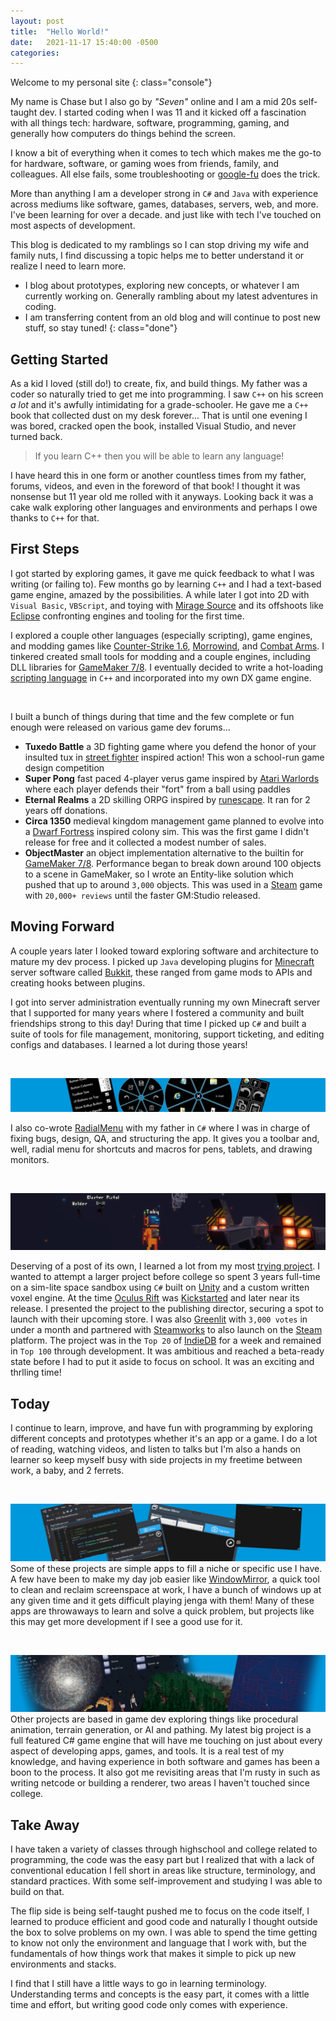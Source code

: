 ```yaml
---
layout: post
title:  "Hello World!"
date:   2021-11-17 15:40:00 -0500
categories:
---
```


Welcome to my personal site
{: class="console"}

My name is Chase but I also go by *"Seven"* online and I am a mid 20s self-taught dev. I started coding when I was 11 and it kicked off a fascination with all things tech: hardware, software, programming, gaming, and generally how computers do things behind the screen.

I know a bit of everything when it comes to tech which makes me the go-to for hardware, software, or gaming woes from friends, family, and colleagues. All else fails, some troubleshooting or [google-fu](https://www.urbandictionary.com/define.php?term=google-fu) does the trick.

More than anything I am a developer strong in `C#` and `Java` with experience across mediums like software, games, databases, servers, web, and more. I've been learning for over a decade. and just like with tech I've touched on most aspects of development.

This blog is dedicated to my ramblings so I can stop driving my wife and family nuts, I find discussing a topic helps me to better understand it or realize I need to learn more.

* I blog about prototypes, exploring new concepts, or whatever I am currently working on. Generally rambling about my latest adventures in coding.
* I am transferring content from an old blog and will continue to post new stuff, so stay tuned!
{: class="done"}

## Getting Started
As a kid I loved (still do!) to create, fix, and build things. My father was a coder so naturally tried to get me into programming. I saw `C++` on his screen *a lot* and it's awfully intimidating for a grade-schooler. He gave me a `C++` book that collected dust on my desk forever... That is until one evening I was bored, cracked open the book, installed Visual Studio, and never turned back.

> If you learn C++ then you will be able to learn any language!

I have heard this in one form or another countless times from my father, forums, videos, and even in the foreword of that book! I thought it was nonsense but 11 year old me rolled with it anyways. Looking back it was a cake walk exploring other languages and environments and perhaps I owe thanks to `C++` for that.

## First Steps
I got started by exploring games, it gave me quick feedback to what I was writing (or failing to). Few months go by learning `C++` and I had a text-based game engine, amazed by the possibilities. A while later I got into 2D with `Visual Basic`, `VBScript`, and toying with [Mirage Source](https://www.onrpg.com/games/mirage-source-game-engine/) and its offshoots like [Eclipse](https://www.indiedb.com/engines/eclipse-origins) confronting engines and tooling for the first time.

I explored a couple other languages (especially scripting), game engines, and modding games like [Counter-Strike 1.6](https://en.wikipedia.org/wiki/Counter-Strike#Counter-Strike), [Morrowind](https://elderscrolls.bethesda.net/en/morrowind), and [Combat Arms](https://combatarms-r.valofe.com/). I tinkered created small tools for modding and a couple engines, including DLL libraries for [GameMaker 7/8](https://www.yoyogames.com/en/gamemaker). I eventually decided to write a hot-loading [scripting language](https://github.com/ChaseHuegel/chs-script) in `C++` and incorporated into my own DX game engine.

<br/>

I built a bunch of things during that time and the few complete or fun enough were released on various game dev forums...
* **Tuxedo Battle** a 3D fighting game where you defend the honor of your insulted tux in [street fighter](https://streetfighter.com/) inspired action! This won a school-run game design competition
* **Super Pong** fast paced 4-player verus game inspired by [Atari Warlords](https://en.wikipedia.org/wiki/Warlords_(1980_video_game)) where each player defends their "fort" from a ball using paddles
* **Eternal Realms** a 2D skilling ORPG inspired by [runescape](https://www.runescape.com/community). It ran for 2 years off donations.
* **Circa 1350** medieval kingdom management game planned to evolve into a [Dwarf Fortress](http://www.bay12games.com/dwarves/) inspired colony sim. This was the first game I didn't release for free and it collected a modest number of sales.
* **ObjectMaster** an object implementation alternative to the builtin for [GameMaker 7/8](https://www.yoyogames.com/en/gamemaker). Performance began to break down around 100 objects to a scene in GameMaker, so I wrote an Entity-like solution which pushed that up to around `3,000` objects. This was used in a [Steam](https://store.steampowered.com/) game with `20,000+ reviews` until the faster GM:Studio released.

## Moving Forward
A couple years later I looked toward exploring software and architecture to mature my dev process. I picked up `Java` developing plugins for [Minecraft](https://www.minecraft.net/en-us) server software called [Bukkit](https://bukkit.org/), these ranged from game mods to APIs and creating hooks between plugins.

I got into server administration eventually running my own Minecraft server that I supported for many years where I fostered a community and built friendships strong to this day! During that time I picked up `C#` and built a suite of tools for file management, monitoring, support ticketing, and editing configs and databases. I learned a lot during those years!

<br/>

![radial menu](/images/radialmenu.jpg)

I also co-wrote [RadialMenu](http://radialmenu.weebly.com/) with my father in `C#` where I was in charge of fixing bugs, design, QA, and structuring the app. It gives you a toolbar and, well, radial menu for shortcuts and macros for pens, tablets, and drawing monitors.

<br/>

![wayward](/images/wayward.jpg)

Deserving of a post of its own, I learned a lot from my most [trying project](http://waywardbeyond.weebly.com/what-is-wayward-beyond.html). I wanted to attempt a larger project before college so spent 3 years full-time on a sim-lite space sandbox using `C#` built on [Unity](https://unity.com/) and a custom written voxel engine. At the time [Oculus Rift](https://www.oculus.com/) was [Kickstarted](https://www.kickstarter.com/projects/1523379957/oculus-rift-step-into-the-game) and later near its release. I presented the project to the publishing director, securing a spot to launch with their upcoming store. I was also [Greenlit](https://steamcommunity.com/sharedfiles/filedetails/?id=419577736) with `3,000 votes` in under a month and partnered with [Steamworks](https://partner.steamgames.com/) to also launch on the [Steam](https://store.steampowered.com/) platform. The project was in the `Top 20` of [IndieDB](https://www.indiedb.com/) for a week and remained in `Top 100` through development. It was ambitious and reached a beta-ready state before I had to put it aside to focus on school. It was an exciting and thrlling time!

## Today
I continue to learn, improve, and have fun with programming by exploring different concepts and prototypes whether it's an app or a game. I do a lot of reading, watching videos, and listen to talks but I'm  also a hands on learner so keep myself busy with side projects in my freetime between work, a baby, and 2 ferrets.

<br/>

![wayward](/images/windowmirror.jpg)
Some of these projects are simple apps to fill a niche or specific use I have. A few have been to make my day job easier like [WindowMirror](https://github.com/ChaseHuegel/WindowMirror), a quick tool to clean and reclaim screenspace at work, I have a bunch of windows up at any given time and it gets difficult playing jenga with them! Many of these apps are throwaways to learn and solve a quick problem, but projects like this may get more development if I see a good use for it.

<br/>

![wayward](/images/projects.jpg)
Other projects are based in game dev exploring things like procedural animation, terrain generation, or AI and pathing. My latest big project is a full featured C# game engine that will have me touching on just about every aspect of developing apps, games, and tools. It is a real test of my knowledge, and having experience in both software and games has been a boon to the process. It also got me revisiting areas that I'm rusty in such as writing netcode or building a renderer, two areas I haven't touched since college.

## Take Away

I have taken a variety of classes through highschool and college related to programming, the code was the easy part but I realized that with a lack of conventional education I fell short in areas like structure, terminology, and standard practices. With some self-improvement and studying I was able to build on that.

The flip side is being self-taught pushed me to focus on the code itself, I learned to produce efficient and good code and naturally I thought outside the box to solve problems on my own. I was able to spend the time getting to know not only the environment and language that I work with, but the fundamentals of how things work that makes it simple to pick up new environments and stacks.

I find that I still have a little ways to go in learning terminology. Understanding terms and concepts is the easy part, it comes with a little time and effort, but writing good code only comes with experience.